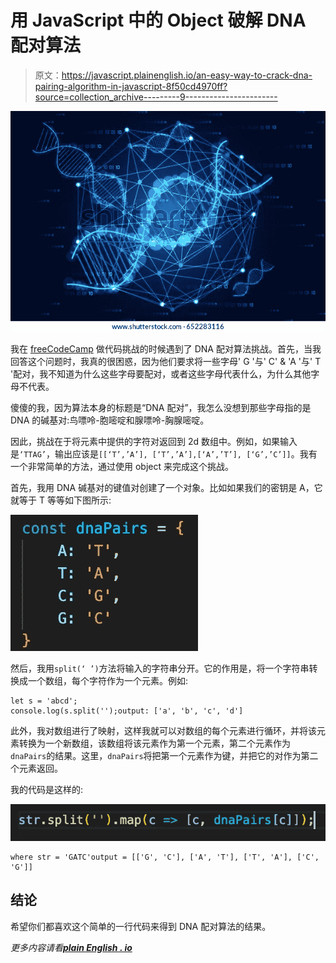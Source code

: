 # 用 JavaScript 中的 Object 破解 DNA 配对算法

> 原文：<https://javascript.plainenglish.io/an-easy-way-to-crack-dna-pairing-algorithm-in-javascript-8f50cd4970ff?source=collection_archive---------9----------------------->

![](img/2d289c17e6aa72ec2eb7cde4a58f67c2.png)

我在 [freeCodeCamp](http://www.freecodecamp.org/) 做代码挑战的时候遇到了 DNA 配对算法挑战。首先，当我回答这个问题时，我真的很困惑，因为他们要求将一些字母' G '与' C' & 'A '与' T '配对，我不知道为什么这些字母要配对，或者这些字母代表什么，为什么其他字母不代表。

傻傻的我，因为算法本身的标题是“DNA 配对”，我怎么没想到那些字母指的是 DNA 的碱基对:鸟嘌呤-胞嘧啶和腺嘌呤-胸腺嘧啶。

因此，挑战在于将元素中提供的字符对返回到 2d 数组中。例如，如果输入是`‘TTAG’`，输出应该是`[[‘T’,’A’], [‘T’,’A’],[‘A’,’T’], [‘G’,’C’]]`。我有一个非常简单的方法，通过使用 object 来完成这个挑战。

首先，我用 DNA 碱基对的键值对创建了一个对象。比如如果我们的密钥是 A，它就等于 T 等等如下图所示:

![](img/62de8ff57f91ed773f701613038d1514.png)

然后，我用`split(‘ ’)`方法将输入的字符串分开。它的作用是，将一个字符串转换成一个数组，每个字符作为一个元素。例如:

```
let s = 'abcd';
console.log(s.split('');output: ['a', 'b', 'c', 'd']
```

此外，我对数组进行了映射，这样我就可以对数组的每个元素进行循环，并将该元素转换为一个新数组，该数组将该元素作为第一个元素，第二个元素作为`dnaPairs`的结果。这里，`dnaPairs`将把第一个元素作为键，并把它的对作为第二个元素返回。

我的代码是这样的:

![](img/47bd0028d8d88920ca2722b01b48044c.png)

```
where str = 'GATC'output = [['G', 'C'], ['A', 'T'], ['T', 'A'], ['C', 'G']]
```

## 结论

希望你们都喜欢这个简单的一行代码来得到 DNA 配对算法的结果。

*更多内容请看*[***plain English . io***](http://plainenglish.io)